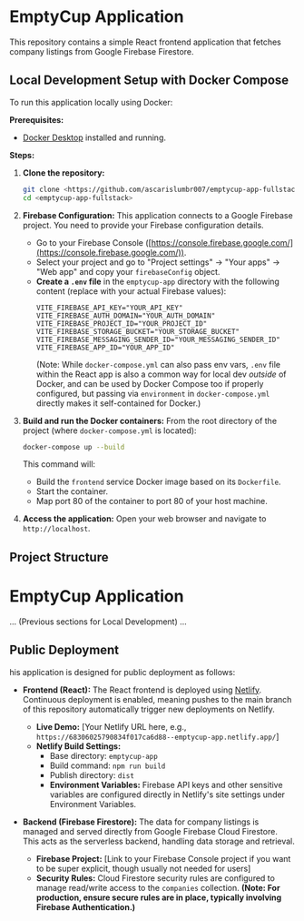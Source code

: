 # EmptyCup Application

This repository contains a simple React frontend application that fetches company listings from Google Firebase Firestore.

## Local Development Setup with Docker Compose

To run this application locally using Docker:

**Prerequisites:**

* [Docker Desktop](https://www.docker.com/products/docker-desktop) installed and running.

**Steps:**

1.  **Clone the repository:**
    ```bash
    git clone <https://github.com/ascarislumbr007/emptycup-app-fullstack>
    cd <emptycup-app-fullstack>
    ```

2.  **Firebase Configuration:**
    This application connects to a Google Firebase project. You need to provide your Firebase configuration details.
    * Go to your Firebase Console ([https://console.firebase.google.com/](https://console.firebase.google.com/)).
    * Select your project and go to "Project settings" -> "Your apps" -> "Web app" and copy your `firebaseConfig` object.
    * **Create a `.env` file** in the `emptycup-app` directory with the following content (replace with your actual Firebase values):
        ```
        VITE_FIREBASE_API_KEY="YOUR_API_KEY"
        VITE_FIREBASE_AUTH_DOMAIN="YOUR_AUTH_DOMAIN"
        VITE_FIREBASE_PROJECT_ID="YOUR_PROJECT_ID"
        VITE_FIREBASE_STORAGE_BUCKET="YOUR_STORAGE_BUCKET"
        VITE_FIREBASE_MESSAGING_SENDER_ID="YOUR_MESSAGING_SENDER_ID"
        VITE_FIREBASE_APP_ID="YOUR_APP_ID"
        ```
        (Note: While `docker-compose.yml` can also pass env vars, `.env` file within the React app is also a common way for local dev *outside* of Docker, and can be used by Docker Compose too if properly configured, but passing via `environment` in `docker-compose.yml` directly makes it self-contained for Docker.)

3.  **Build and run the Docker containers:**
    From the root directory of the project (where `docker-compose.yml` is located):
    ```bash
    docker-compose up --build
    ```
    This command will:
    * Build the `frontend` service Docker image based on its `Dockerfile`.
    * Start the container.
    * Map port 80 of the container to port 80 of your host machine.

4.  **Access the application:**
    Open your web browser and navigate to `http://localhost`.

## Project Structure


# EmptyCup Application

... (Previous sections for Local Development) ...

## Public Deployment

his application is designed for public deployment as follows:

* **Frontend (React):** The React frontend is deployed using [Netlify](https://www.netlify.com/). Continuous deployment is enabled, meaning pushes to the main branch of this repository automatically trigger new deployments on Netlify.
    * **Live Demo:** [Your Netlify URL here, e.g., `https://68306025790834f017ca6d88--emptycup-app.netlify.app/`]
    * **Netlify Build Settings:**
        * Base directory: `emptycup-app`
        * Build command: `npm run build`
        * Publish directory: `dist`
        * **Environment Variables:** Firebase API keys and other sensitive variables are configured directly in Netlify's site settings under Environment Variables.

* **Backend (Firebase Firestore):** The data for company listings is managed and served directly from Google Firebase Cloud Firestore. This acts as the serverless backend, handling data storage and retrieval.
    * **Firebase Project:** [Link to your Firebase Console project if you want to be super explicit, though usually not needed for users]
    * **Security Rules:** Cloud Firestore security rules are configured to manage read/write access to the `companies` collection. **(Note: For production, ensure secure rules are in place, typically involving Firebase Authentication.)**